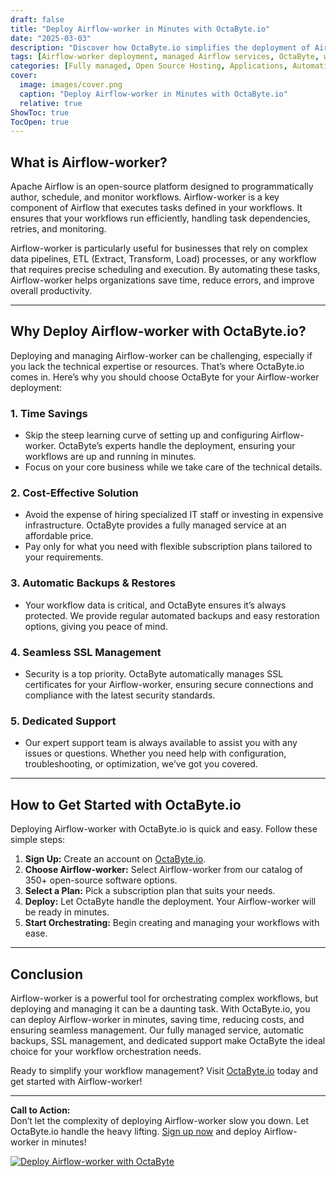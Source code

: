 ```yaml
---
draft: false
title: "Deploy Airflow-worker in Minutes with OctaByte.io"
date: "2025-03-03"
description: "Discover how OctaByte.io simplifies the deployment of Airflow-worker, a powerful tool for orchestrating complex workflows. Learn why deploying Airflow-worker with OctaByte saves time, reduces costs, and ensures seamless management with expert support."
tags: [Airflow-worker deployment, managed Airflow services, OctaByte, workflow orchestration, open-source software management, cost-effective IT solutions, automated backups, SSL management, expert support]
categories: [Fully managed, Open Source Hosting, Applications, Automation, Airflow Worker]
cover:
  image: images/cover.png
  caption: "Deploy Airflow-worker in Minutes with OctaByte.io"
  relative: true
ShowToc: true
TocOpen: true
---
```



## What is Airflow-worker?

Apache Airflow is an open-source platform designed to programmatically author, schedule, and monitor workflows. Airflow-worker is a key component of Airflow that executes tasks defined in your workflows. It ensures that your workflows run efficiently, handling task dependencies, retries, and monitoring.

Airflow-worker is particularly useful for businesses that rely on complex data pipelines, ETL (Extract, Transform, Load) processes, or any workflow that requires precise scheduling and execution. By automating these tasks, Airflow-worker helps organizations save time, reduce errors, and improve overall productivity.

---

## Why Deploy Airflow-worker with OctaByte.io?

Deploying and managing Airflow-worker can be challenging, especially if you lack the technical expertise or resources. That’s where OctaByte.io comes in. Here’s why you should choose OctaByte for your Airflow-worker deployment:

### 1. **Time Savings**
   - Skip the steep learning curve of setting up and configuring Airflow-worker. OctaByte’s experts handle the deployment, ensuring your workflows are up and running in minutes.
   - Focus on your core business while we take care of the technical details.

### 2. **Cost-Effective Solution**
   - Avoid the expense of hiring specialized IT staff or investing in expensive infrastructure. OctaByte provides a fully managed service at an affordable price.
   - Pay only for what you need with flexible subscription plans tailored to your requirements.

### 3. **Automatic Backups & Restores**
   - Your workflow data is critical, and OctaByte ensures it’s always protected. We provide regular automated backups and easy restoration options, giving you peace of mind.

### 4. **Seamless SSL Management**
   - Security is a top priority. OctaByte automatically manages SSL certificates for your Airflow-worker, ensuring secure connections and compliance with the latest security standards.

### 5. **Dedicated Support**
   - Our expert support team is always available to assist you with any issues or questions. Whether you need help with configuration, troubleshooting, or optimization, we’ve got you covered.

---

## How to Get Started with OctaByte.io

Deploying Airflow-worker with OctaByte.io is quick and easy. Follow these simple steps:

1. **Sign Up:** Create an account on [OctaByte.io](https://octabyte.io).
2. **Choose Airflow-worker:** Select Airflow-worker from our catalog of 350+ open-source software options.
3. **Select a Plan:** Pick a subscription plan that suits your needs.
4. **Deploy:** Let OctaByte handle the deployment. Your Airflow-worker will be ready in minutes.
5. **Start Orchestrating:** Begin creating and managing your workflows with ease.

---

## Conclusion

Airflow-worker is a powerful tool for orchestrating complex workflows, but deploying and managing it can be a daunting task. With OctaByte.io, you can deploy Airflow-worker in minutes, saving time, reducing costs, and ensuring seamless management. Our fully managed service, automatic backups, SSL management, and dedicated support make OctaByte the ideal choice for your workflow orchestration needs.

Ready to simplify your workflow management? Visit [OctaByte.io](https://octabyte.io) today and get started with Airflow-worker!

---

**Call to Action:**  
Don’t let the complexity of deploying Airflow-worker slow you down. Let OctaByte.io handle the heavy lifting. [Sign up now](https://octabyte.io) and deploy Airflow-worker in minutes!

[![Deploy Airflow-worker with OctaByte](/images/deploy-on-octabyte.png)](https://octabyte.io/fully-managed-open-source-services/applications/automation/airflow-worker)